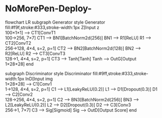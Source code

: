 # NoMorePen-Deploy-
flowchart LR
  subgraph Generator
    style Generator fill:#f9f,stroke:#333,stroke-width:1px
    Z[Input z<br/>100×1×1] --> CT1[ConvT1<br/>100→256, 7×7]
    CT1 --> BN1[BatchNorm2d(256)]
    BN1 --> R1[ReLU]
    R1 --> CT2[ConvT2<br/>256→128, 4×4, s=2, p=1]
    CT2 --> BN2[BatchNorm2d(128)]
    BN2 --> R2[ReLU]
    R2 --> CT3[ConvT3<br/>128→1, 4×4, s=2, p=1]
    CT3 --> Tanh[Tanh]
    Tanh --> OutG[Output<br/>1×28×28]
  end

  subgraph Discriminator
    style Discriminator fill:#9ff,stroke:#333,stroke-width:1px
    InD[Input img<br/>1×28×28] --> C1[Conv1<br/>1→128, 4×4, s=2, p=1]
    C1 --> L1[LeakyReLU(0.2)]
    L1 --> D1[Dropout(0.3)]
    D1 --> C2[Conv2<br/>128→256, 4×4, s=2, p=1]
    C2 --> BN3[BatchNorm2d(256)]
    BN3 --> L2[LeakyReLU(0.2)]
    L2 --> D2[Dropout(0.3)]
    D2 --> C3[Conv3<br/>256→1, 7×7]
    C3 --> Sig[Sigmoid]
    Sig --> OutD[Output Score]
  end

